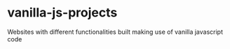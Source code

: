 # vanilla-js-projects
Websites with different functionalities built making use of vanilla javascript code
